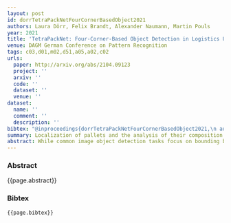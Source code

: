 ```yaml
---
layout: post
id: dorrTetraPackNetFourCornerBasedObject2021
authors: Laura Dörr, Felix Brandt, Alexander Naumann, Martin Pouls
year: 2021
title: 'TetraPackNet: Four-Corner-Based Object Detection in Logistics Use-Cases'
venue: DAGM German Conference on Pattern Recognition
tags: c03,d01,m02,d51,a05,a02,c02
urls:
  paper: http://arxiv.org/abs/2104.09123
  project: ''
  arxiv: ''
  code: ''
  dataset: ''
  venue: ''
dataset:
  name: ''
  comment: ''
  description: ''
bibtex: "@inproceedings{dorrTetraPackNetFourCornerBasedObject2021,\n author = {Dörr, Laura and Brandt, Felix and Naumann, Alexander and Pouls, Martin},\n booktitle = {{{DAGM German Conference}} on {{Pattern Recognition}}},\n date = {2021},\n eprint = {2104.09123},\n eprinttype = {arxiv},\n eventtitle = {{{DAGM German Conference}} on {{Pattern Recognition}}},\n shorttitle = {{{TetraPackNet}}},\n title = {{{TetraPackNet}}: {{Four-Corner-Based Object Detection}} in {{Logistics Use-Cases}}},\n url = {http://arxiv.org/abs/2104.09123},\n urldate = {2022-01-09}\n}\n"
summary: Localization of pallets and the analysis of their composition
abstract: While common image object detection tasks focus on bounding boxes or segmentation masks as object representations, we consider the problem of finding objects based on four arbitrary vertices. We propose a novel model, named TetraPackNet, to tackle this problem. TetraPackNet is based on CornerNet and uses similar algorithms and ideas. It is designated for applications requiring high-accuracy detection of regularly shaped objects, which is the case in the logistics use-case of packaging structure recognition. We evaluate our model on our specific real-world dataset for this use-case. Baselined against a previous solution, consisting of a Mask R-CNN model and suitable post-processing steps, TetraPackNet achieves superior results (9\% higher in accuracy) in the sub-task of four-corner based transport unit side detection.
---
```


### Abstract

{{page.abstract}}

### Bibtex

```
{{page.bibtex}}
```
